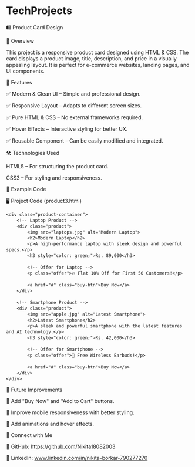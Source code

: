 # TechProjects
🛍️ Product Card Design

📌 Overview

This project is a responsive product card designed using HTML & CSS. The card displays a product image, title, description, and price in a visually appealing layout. It is perfect for e-commerce websites, landing pages, and UI components.

🚀 Features

✅ Modern & Clean UI – Simple and professional design.

✅ Responsive Layout – Adapts to different screen sizes.

✅ Pure HTML & CSS – No external frameworks required.

✅ Hover Effects – Interactive styling for better UX.

✅ Reusable Component – Can be easily modified and integrated.


🛠️ Technologies Used

HTML5 – For structuring the product card.

CSS3 – For styling and responsiveness.

📜 Example Code


🖥️ Project Code (product3.html)
<!DOCTYPE html>
<html lang="en">
<head>
    <meta charset="UTF-8">
    <meta name="viewport" content="width=device-width, initial-scale=1.0">
    <title>Product Page</title>
    <style>
        .product-container {
            display: flex;
            justify-content: center;
            gap: 40px;
            margin-top: 50px;
        }
        .product {
            text-align: center;
            border: 1px solid #ddd;
            padding: 20px;
            border-radius: 10px;
            width: 300px;
            box-shadow: 2px 2px 10px rgba(0, 0, 0, 0.1);
        }
        .product img {
            width: 100%;
            height: auto;
            border-radius: 10px;
        }
        .buy-btn {
            display: inline-block;
            margin-top: 10px;
            padding: 10px 15px;
            background-color: #007BFF;
            color: white;
            text-decoration: none;
            border-radius: 5px;
            font-weight: bold;
        }
        .buy-btn:hover {
            background-color: #0056b3;
        }
        .offer {
            color: red;
            font-weight: bold;
            margin-top: 10px;
        }
    </style>
</head>
<body>

    <div class="product-container">
        <!-- Laptop Product -->
        <div class="product">
            <img src="laptops.jpg" alt="Modern Laptop">
            <h2>Modern Laptop</h2>
            <p>A high-performance laptop with sleek design and powerful specs.</p>
            <h3 style="color: green;">Rs. 89,000</h3>
            
            <!-- Offer for Laptop -->
            <p class="offer">🔥 Flat 10% Off for First 50 Customers!</p>
            
            <a href="#" class="buy-btn">Buy Now</a>
        </div>

        <!-- Smartphone Product -->
        <div class="product">
            <img src="apple.jpg" alt="Latest Smartphone">
            <h2>Latest Smartphone</h2>
            <p>A sleek and powerful smartphone with the latest features and AI technology.</p>
            <h3 style="color: green;">Rs. 42,000</h3>
            
            <!-- Offer for Smartphone -->
            <p class="offer">🎁 Free Wireless Earbuds!</p>
            
            <a href="#" class="buy-btn">Buy Now</a>
        </div>
    </div>

</body>
</html>


🔧 Future Improvements

🔹 Add "Buy Now" and "Add to Cart" buttons.

🔹 Improve mobile responsiveness with better styling.

🔹 Add animations and hover effects.



📢 Connect with Me

🔗 GitHub: https://github.com/Nikita18082003

🔗 LinkedIn: www.linkedin.com/in/nikita-borkar-790277270


